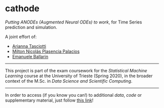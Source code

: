 # cathode

*Putting ANODEs (Augmented Neural ODEs) to work*, for Time Series prediction and simulation.

A joint effort of:
- [Arianna Tasciotti](https://github.com/ariannatasciotti)
- [Milton Nicolás Plasencia Palacios](https://github.com/nickplas)
- [Emanuele Ballarin](https://github.com/emaballarin)

---
This project is part of the exam coursework for the *Statistical Machine Learning* course at the University of Trieste (Spring 2020), in the broader context of the M.Sc. in *Data Science and Scientific Computing*.

---

In order to access (if you know you can!) to additional *data*, *code* or supplementary material, just follow [this link](https://drive.google.com/drive/folders/1FjxYK7QlstAFrrgn_EEV_HRXyWx0q2JH?usp=sharing)!
